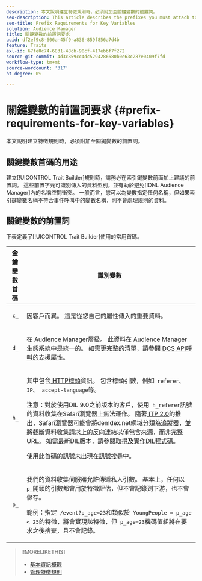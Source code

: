 ```yaml
---
description: 本文說明建立特徵規則時，必須附加至關鍵變數的前置詞。
seo-description: This article describes the prefixes you must attach to key variables when creating trait rules.
seo-title: Prefix Requirements for Key Variables
solution: Audience Manager
title: 關鍵變數的前置詞要求
uuid: df2ef9c8-606a-45f9-a836-859f856a7d4b
feature: Traits
exl-id: 67fe0c74-6831-48cb-90cf-417ebbf7f272
source-git-commit: 4d3c859cc4dc5294286680b0e63c287e0409f7fd
workflow-type: tm+mt
source-wordcount: '317'
ht-degree: 0%

---
```


# 關鍵變數的前置詞要求 {#prefix-requirements-for-key-variables}

本文說明建立特徵規則時，必須附加至關鍵變數的前置詞。

<!-- r_tb_variable_prefixes.xml -->

## 關鍵變數首碼的用途

建立[!UICONTROL Trait Builder]規則時，請務必在索引鍵變數前面加上建議的前置詞。 這些前置字元可識別傳入的資料型別，並有助於避免[!DNL Audience Manager]內的名稱空間衝突。 一般而言，您可以為變數指定任何名稱，但如果索引鍵變數名稱不符合事件呼叫中的變數名稱，則不會處理規則的資料。

## 關鍵變數的前置詞

下表定義了[!UICONTROL Trait Builder]使用的常用首碼。

<table id="table_CFEFA1DBDF904736B6EA2640B7AD26E5"> 
 <thead> 
  <tr> 
   <th colname="col1" class="entry"> 金鑰變數首碼 </th> 
   <th colname="col2" class="entry"> 識別變數 </th> 
  </tr>
 </thead>
 <tbody> 
  <tr> 
   <td colname="col1"><code> c_</code> </td> 
   <td colname="col2"> <p>因客戶而異。 這是從您自己的屬性傳入的重要資料。 </p> </td> 
  </tr> 
  <tr> 
   <td colname="col1"><code> d_</code> </td> 
   <td colname="col2"> <p>在<span class="keyword"> Audience Manager</span>層級。 此資料在<span class="keyword"> Audience Manager</span>生態系統中是統一的。 如需更完整的清單，請參閱<a href="../../api/dcs-intro/dcs-api-reference/dcs-keys.md"> DCS API呼叫的支援屬性</a>。</p> </td> 
  </tr>
  <tr> 
   <td colname="col1"><code> h_</code> </td> 
   <td colname="col2"> <p>其中包含<a href="https://en.wikipedia.org/wiki/List_of_HTTP_header_fields" scope="external" format="html"> HTTP標頭</a>資訊。 包含標頭引數，例如<code> referer</code>、<code> IP</code>、<code> accept-language</code>等。 </p> <p> <p>注意：對於使用DIL 9.0之前版本的客戶，使用<code> h_referer</code>訊號的資料收集在Safari瀏覽器上無法運作。 隨著<a href="https://webkit.org/blog/8311/intelligent-tracking-prevention-2-0/" format="https" scope="external"> ITP 2.0</a>的推出，Safari瀏覽器可能會將demdex.net網域分類為追蹤器，並將截斷資料收集請求上的反向連結以僅包含來源，而非完整URL。 如需最新DIL版本，請參閱<a href="../../dil/dil-overview.md#get-implement-dil-code">取得及實作DIL程式碼</a>。<p>使用此首碼的訊號未出現在<a href="../data-explorer/data-explorer-signals-search/data-explorer-signals-search.md">訊號搜尋</a>中。</p></p> </p> </td> 
  </tr> 
  <tr> 
   <td colname="col1"><code> p_</code> </td> 
   <td colname="col2"> <p>我們的<span class="wintitle">資料收集伺服器</span>允許傳遞私人引數。 基本上，任何以<code> p_</code>開頭的引數都會用於特徵評估，但不會記錄到下游，也不會儲存。 </p> <p>範例：指定<code> /event?p_age=23</code>和類似於<code> YoungPeople = p_age &lt; 25</code>的特徵，將會實現該特徵，但<code> p_age=23</code>機碼值組將在要求之後捨棄，且不會記錄。 </p> </td> 
  </tr> 
 </tbody> 
</table>

>[!MORELIKETHIS]
>
>* [基本資訊概觀](../../features/traits/create-onboarded-rule-based-traits.md)
>* [管理特徵規則](../../features/traits/manage-trait-rules.md#managing-trait-rules)
